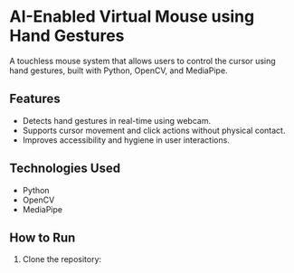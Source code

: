 # AI-Enabled Virtual Mouse using Hand Gestures

A touchless mouse system that allows users to control the cursor using hand gestures, built with Python, OpenCV, and MediaPipe.

## Features
- Detects hand gestures in real-time using webcam.
- Supports cursor movement and click actions without physical contact.
- Improves accessibility and hygiene in user interactions.

## Technologies Used
- Python  
- OpenCV  
- MediaPipe  

## How to Run
1. Clone the repository:
